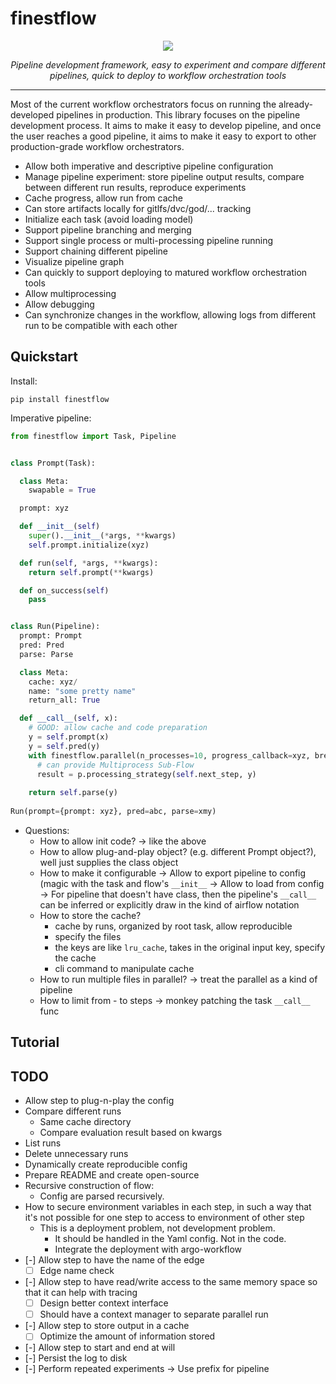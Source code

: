 # finestflow


<p align="center">
  <img src="https://github-production-user-asset-6210df.s3.amazonaws.com/35283585/244143468-d3f886e7-5d4c-4d2d-899f-52e84fac7df5.png">
</p>

<p align="center">
    <em>Pipeline development framework, easy to experiment and compare different pipelines, quick to deploy to workflow orchestration tools</em>
</p>

---

Most of the current workflow orchestrators focus on running the
already-developed pipelines in production. This library focuses on the pipeline
development process. It aims to make it easy to develop pipeline, and once the
user reaches a good pipeline, it aims to make it easy to export to other
production-grade workflow orchestrators.

- Allow both imperative and descriptive pipeline configuration
- Manage pipeline experiment: store pipeline output results, compare between
  different run results, reproduce experiments
- Cache progress, allow run from cache
- Can store artifacts locally for gitlfs/dvc/god/... tracking
- Initialize each task (avoid loading model)
- Support pipeline branching and merging
- Support single process or multi-processing pipeline running
- Support chaining different pipeline
- Visualize pipeline graph
- Can quickly to support deploying to matured workflow orchestration tools
- Allow multiprocessing
- Allow debugging
- Can synchronize changes in the workflow, allowing logs from different run to be compatible with each other

## Quickstart

Install:

```shell
pip install finestflow
```

Imperative pipeline:


```python
from finestflow import Task, Pipeline


class Prompt(Task):

  class Meta:
    swapable = True

  prompt: xyz

  def __init__(self)
    super().__init__(*args, **kwargs)
    self.prompt.initialize(xyz)

  def run(self, *args, **kwargs):
    return self.prompt(**kwargs)

  def on_success(self)
    pass


class Run(Pipeline):
  prompt: Prompt
  pred: Pred
  parse: Parse

  class Meta:
    cache: xyz/
    name: "some pretty name"
    return_all: True

  def __call__(self, x):
    # GOOD: allow cache and code preparation
    y = self.prompt(x)
    y = self.pred(y)
    with finestflow.parallel(n_processes=10, progress_callback=xyz, break_condition=xyz, **other_options) as p:
      # can provide Multiprocess Sub-Flow
      result = p.processing_strategy(self.next_step, y)
      
    return self.parse(y)
    
Run(prompt={prompt: xyz}, pred=abc, parse=xmy)
```

- Questions:
  - How to allow init code? -> like the above
  - How to allow plug-and-play object? (e.g. different Prompt object?), well
    just supplies the class object
  - How to make it configurable -> Allow to export pipeline to config (magic
    with the task and flow's `__init__` -> Allow to load from config -> For
    pipeline that doesn't have class, then the pipeline's `__call__` can be
    inferred or explicitly draw in the kind of airflow notation
  - How to store the cache?
    - cache by runs, organized by root task, allow reproducible
    - specify the files
    - the keys are like `lru_cache`, takes in the original input key, specify
      the cache
    - cli command to manipulate cache
  - How to run multiple files in parallel? -> treat the parallel as a kind
    of pipeline
  - How to limit from - to steps -> monkey patching the task `__call__` func

## Tutorial

## TODO

- Allow step to plug-n-play the config
- Compare different runs
  - Same cache directory
  - Compare evaluation result based on kwargs
- List runs
- Delete unnecessary runs
- Dynamically create reproducible config
- Prepare README and create open-source
- Recursive construction of flow:
  - Config are parsed recursively.
- How to secure environment variables in each step, in such a way that it's not possible for one step to access to environment of other step
  - This is a deployment problem, not development problem.
    - It should be handled in the Yaml config. Not in the code.
    - Integrate the deployment with argo-workflow
- [-] Allow step to have the name of the edge
  - [ ] Edge name check
- [-] Allow step to have read/write access to the same memory space so that it can help with tracing
  - [ ] Design better context interface
  - [ ] Should have a context manager to separate parallel run
- [-] Allow step to store output in a cache
  - [ ] Optimize the amount of information stored
- [-] Allow step to start and end at will
- [-] Persist the log to disk
- [-] Perform repeated experiments -> Use prefix for pipeline
